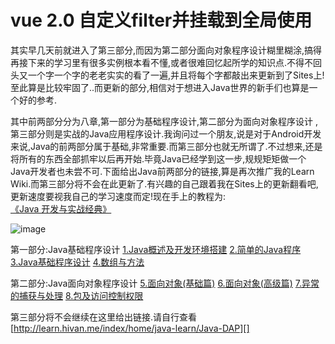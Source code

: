 # vue 2.0 自定义filter并挂载到全局使用

其实早几天前就进入了第三部分,而因为第二部分面向对象程序设计糊里糊涂,搞得再接下来的学习里有很多实例根本看不懂,或者很难回忆起所学的知识点.不得不回头又一个字一个字的老老实实的看了一遍,并且将每个字都敲出来更新到了Sites上!至此算是比较牢固了..而更新的部分,相信对于想进入Java世界的新手们也算是一个好的参考.

其中前两部分分为八章,第一部分为基础程序设计,第二部分为面向对象程序设计 ,第三部分则是实战的Java应用程序设计.我询问过一个朋友,说是对于Android开发来说,Java的前两部分属于基础,非常重要.而第三部分也就无所谓了.不过想来,还是将所有的东西全部抓牢以后再开始.毕竟Java已经学到这一步,规规矩矩做一个Java开发者也未尝不可.下面给出Java前两部分的链接,算是再次推广我的Learn Wiki.而第三部分将不会在此更新了.有兴趣的自己跟着我在Sites上的更新翻看吧,更新速度要视我自己的学习速度而定!现在手上的教程为:[《Java 开发与实战经典》][]

![image][]

第一部分:Java基础程序设计 [1.Java概述及开发环境搭建][] [2.简单的Java程序][] [3.Java基础程序设计][] [4.数组与方法][]

第二部分:Java面向对象程序设计 [5.面向对象(基础篇)][] [6.面向对象(高级篇)][] [7.异常的捕获与处理][] [8.包及访问控制权限][]

第三部分将不会继续在这里给出链接.请自行查看 [http://learn.hivan.me/index/home/java-learn/Java-DAP][]

 [image]:http://farm8.staticflickr.com/7153/6750793489_d9338b03b7_z.jpg
 [《Java 开发与实战经典》]:http://www.amazon.cn/gp/product/B002IIE012/ref=as_li_tf_tl?ie=UTF8&tag=duart-23&linkCode=as2&camp=536&creative=3200&creativeASIN=B002IIE012
 [1.Java概述及开发环境搭建]:http://learn.hivan.me/index/home/java-learn/Java-DAP/chapter1
 [2.简单的Java程序]:http://learn.hivan.me/index/home/java-learn/Java-DAP/chapter2
 [3.Java基础程序设计]:http://learn.hivan.me/index/home/java-learn/Java-DAP/chapter3
 [4.数组与方法]:http://learn.hivan.me/index/home/java-learn/Java-DAP/chapter4
 [5.面向对象(基础篇)]:http://learn.hivan.me/index/home/java-learn/Java-DAP/chapter5
 [6.面向对象(高级篇)]:http://learn.hivan.me/index/home/java-learn/Java-DAP/chapter06
 [7.异常的捕获与处理]:http://learn.hivan.me/index/home/java-learn/Java-DAP/chapter07
 [8.包及访问控制权限]:http://learn.hivan.me/index/home/java-learn/Java-DAP/chapter08
 [http://learn.hivan.me/index/home/java-learn/Java-DAP]:http://learn.hivan.me/index/home/java-learn/Java-DAP


